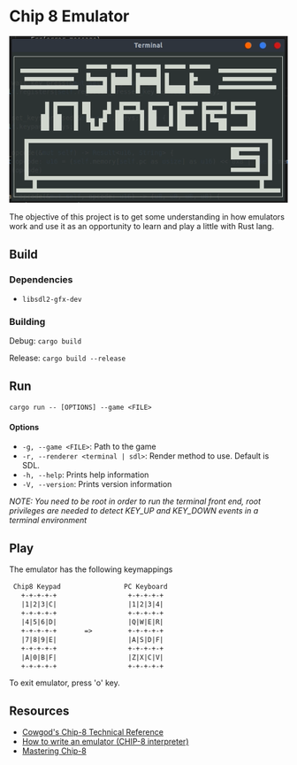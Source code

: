 # Chip 8 Emulator

![Preview](https://raw.githubusercontent.com/nicoan/chip8emu/master/preview.gif)

The objective of this project is to get some understanding in how emulators work and use it as an opportunity to learn and play a little with Rust lang.

## Build

### Dependencies
- `libsdl2-gfx-dev`

### Building
Debug: `cargo build`

Release: `cargo build --release`

## Run

```
cargo run -- [OPTIONS] --game <FILE>
```

#### Options
 * `-g, --game <FILE>`: Path to the game
 * `-r, --renderer <terminal | sdl>`: Render method to use. Default is SDL.
 * `-h, --help`: Prints help information
 * `-V, --version`: Prints version information

*NOTE: You need to be root in order to run the terminal front end, root privileges are needed to detect KEY_UP and KEY_DOWN events in a terminal environment*

## Play

The emulator has the following keymappings

```
 Chip8 Keypad                PC Keyboard
   +-+-+-+-+                  +-+-+-+-+
   |1|2|3|C|                  |1|2|3|4|
   +-+-+-+-+                  +-+-+-+-+
   |4|5|6|D|                  |Q|W|E|R|
   +-+-+-+-+       =>         +-+-+-+-+
   |7|8|9|E|                  |A|S|D|F|
   +-+-+-+-+                  +-+-+-+-+
   |A|0|B|F|                  |Z|X|C|V|
   +-+-+-+-+                  +-+-+-+-+
```

To exit emulator, press 'o' key.

## Resources
- [Cowgod's Chip-8 Technical Reference](http://devernay.free.fr/hacks/chip8/C8TECH10.HTM)
- [How to write an emulator (CHIP-8 interpreter)](http://www.multigesture.net/articles/how-to-write-an-emulator-chip-8-interpreter/)
- [Mastering Chip-8](http://mattmik.com/files/chip8/mastering/chip8.html)
